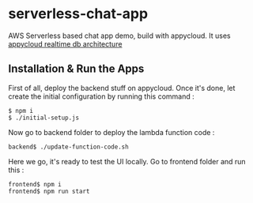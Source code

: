 # serverless-chat-app
AWS Serverless based chat app demo, build with appycloud. It uses [appycloud realtime db architecture](https://docs.appycloud.tech/content/appycloud-db/index.html#2)

## Installation & Run the Apps

First of all, deploy the backend stuff on appycloud. Once it's done, let create the initial configuration by running this command :

```
$ npm i
$ ./initial-setup.js
```

Now go to backend folder to deploy the lambda function code :

```
backend$ ./update-function-code.sh
```

Here we go, it's ready to test the UI locally. Go to frontend folder and run this :

```
frontend$ npm i
frontend$ npm run start
```
